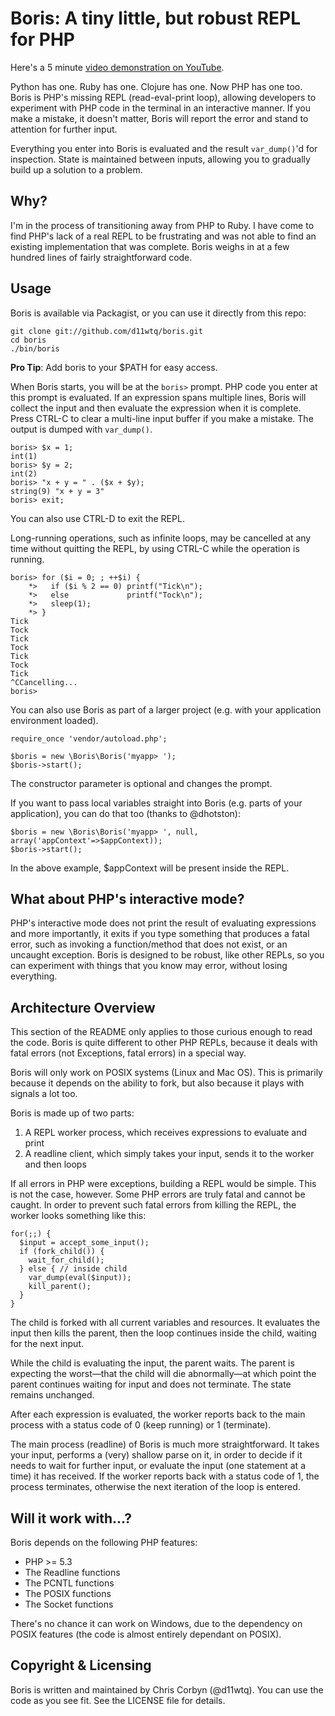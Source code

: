 # Boris: A tiny little, but robust REPL for PHP

Here's a 5 minute [video demonstration on YouTube](http://www.youtube.com/watch?v=xB5fJoX-dws).

Python has one. Ruby has one. Clojure has one. Now PHP has one too. Boris is
PHP's missing REPL (read-eval-print loop), allowing developers to experiment
with PHP code in the terminal in an interactive manner.  If you make a mistake,
it doesn't matter, Boris will report the error and stand to attention for
further input.

Everything you enter into Boris is evaluated and the result `var_dump()`'d
for inspection.  State is maintained between inputs, allowing you to gradually
build up a solution to a problem.

## Why?

I'm in the process of transitioning away from PHP to Ruby.  I have come to find
PHP's lack of a real REPL to be frustrating and was not able to find an existing
implementation that was complete.  Boris weighs in at a few hundred lines of
fairly straightforward code.

## Usage

Boris is available via Packagist, or you can use it directly from this repo:

    git clone git://github.com/d11wtq/boris.git
    cd boris
    ./bin/boris

**Pro Tip**: Add boris to your $PATH for easy access.

When Boris starts, you will be at the `boris>` prompt. PHP code you enter at
this prompt is evaluated.  If an expression spans multiple lines, Boris will
collect the input and then evaluate the expression when it is complete. Press
CTRL-C to clear a multi-line input buffer if you make a mistake. The output
is dumped with `var_dump()`.

    boris> $x = 1;
    int(1)
    boris> $y = 2;
    int(2)
    boris> "x + y = " . ($x + $y);
    string(9) "x + y = 3"
    boris> exit;

You can also use CTRL-D to exit the REPL.

Long-running operations, such as infinite loops, may be cancelled at any time
without quitting the REPL, by using CTRL-C while the operation is running.

    boris> for ($i = 0; ; ++$i) {
        *>   if ($i % 2 == 0) printf("Tick\n");
        *>   else             printf("Tock\n");
        *>   sleep(1);
        *> }
    Tick
    Tock
    Tick
    Tock
    Tick
    Tock
    Tick
    ^CCancelling...
    boris>

You can also use Boris as part of a larger project (e.g. with your application
environment loaded).

    require_once 'vendor/autoload.php';

    $boris = new \Boris\Boris('myapp> ');
    $boris->start();

The constructor parameter is optional and changes the prompt.

If you want to pass local variables straight into Boris (e.g. parts of your
application), you can do that too (thanks to @dhotston):

    $boris = new \Boris\Boris('myapp> ', null, array('appContext'=>$appContext));
    $boris->start();

In the above example, $appContext will be present inside the REPL.

## What about PHP's interactive mode?

PHP's interactive mode does not print the result of evaluating expressions and
more importantly, it exits if you type something that produces a fatal error,
such as invoking a function/method that does not exist, or an uncaught
exception.  Boris is designed to be robust, like other REPLs, so you can
experiment with things that you know may error, without losing everything.

## Architecture Overview

This section of the README only applies to those curious enough to read the
code. Boris is quite different to other PHP REPLs, because it deals with fatal
errors (not Exceptions, fatal errors) in a special way.

Boris will only work on POSIX systems (Linux and Mac OS).  This is primarily
because it depends on the ability to fork, but also because it plays with signals
a lot too.

Boris is made up of two parts:

  1. A REPL worker process, which receives expressions to evaluate and print
  2. A readline client, which simply takes your input, sends it to the worker
     and then loops

If all errors in PHP were exceptions, building a REPL would be simple. This is
not the case, however.  Some PHP errors are truly fatal and cannot be caught.
In order to prevent such fatal errors from killing the REPL, the worker looks
something like this:

    for(;;) {
      $input = accept_some_input();
      if (fork_child()) {
        wait_for_child();
      } else { // inside child
        var_dump(eval($input));
        kill_parent();
      }
    }

The child is forked with all current variables and resources.  It evaluates the
input then kills the parent, then the loop continues inside the child, waiting
for the next input.

While the child is evaluating the input, the parent waits. The parent is
expecting the worst—that the child will die abnormally—at which point the parent
continues waiting for input and does not terminate.  The state remains unchanged.

After each expression is evaluated, the worker reports back to the main process
with a status code of 0 (keep running) or 1 (terminate).

The main process (readline) of Boris is much more straightforward.  It takes
your input, performs a (very) shallow parse on it, in order to decide if it
needs to wait for further input, or evaluate the input (one statement at a time)
it has received.  If the worker reports back with a status code of 1, the process
terminates, otherwise the next iteration of the loop is entered.

## Will it work with...?

Boris depends on the following PHP features:

  - PHP >= 5.3
  - The Readline functions
  - The PCNTL functions
  - The POSIX functions
  - The Socket functions

There's no chance it can work on Windows, due to the dependency on POSIX
features (the code is almost entirely dependant on POSIX).

## Copyright & Licensing

Boris is written and maintained by Chris Corbyn (@d11wtq). You can use the
code as you see fit. See the LICENSE file for details.
